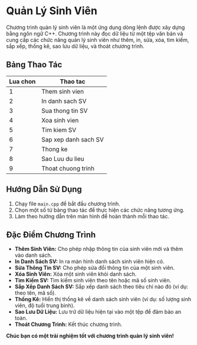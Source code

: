 # Quản Lý Sinh Viên

Chương trình quản lý sinh viên là một ứng dụng dòng lệnh được xây dựng bằng ngôn ngữ C++. Chương trình này đọc dữ liệu từ một tệp văn bản và cung cấp các chức năng quản lý sinh viên như thêm, in, sửa, xóa, tìm kiếm, sắp xếp, thống kê, sao lưu dữ liệu, và thoát chương trình.

## Bảng Thao Tác

| Lua chon | Thao tac                     |
|----------|------------------------------|
| 1        | Them sinh vien               |
| 2        | In danh sach SV              |
| 3        | Sua thong tin SV             |
| 4        | Xoa sinh vien                |
| 5        | Tim kiem SV                  |
| 6        | Sap xep danh sach SV         |
| 7        | Thong ke                     |
| 8        | Sao Luu du lieu              |
| 9        | Thoat chuong trinh           |

## Hướng Dẫn Sử Dụng

1. Chạy file `main.cpp` để bắt đầu chương trình.
2. Chọn một số từ bảng thao tác để thực hiện các chức năng tương ứng.
3. Làm theo hướng dẫn trên màn hình để hoàn thành mỗi thao tác.

## Đặc Điểm Chương Trình

- **Thêm Sinh Viên:** Cho phép nhập thông tin của sinh viên mới và thêm vào danh sách.
- **In Danh Sách SV:** In ra màn hình danh sách sinh viên hiện có.
- **Sửa Thông Tin SV:** Cho phép sửa đổi thông tin của một sinh viên.
- **Xóa Sinh Viên:** Xóa một sinh viên khỏi danh sách.
- **Tìm Kiếm SV:** Tìm kiếm sinh viên theo tên hoặc mã số sinh viên.
- **Sắp Xếp Danh Sách SV:** Sắp xếp danh sách theo tiêu chí nào đó (ví dụ: theo tên, mã số).
- **Thống Kê:** Hiển thị thống kê về danh sách sinh viên (ví dụ: số lượng sinh viên, độ tuổi trung bình).
- **Sao Lưu Dữ Liệu:** Lưu trữ dữ liệu hiện tại vào một tệp để đảm bảo an toàn.
- **Thoát Chương Trình:** Kết thúc chương trình.


**Chúc bạn có một trải nghiệm tốt với chương trình quản lý sinh viên!**
